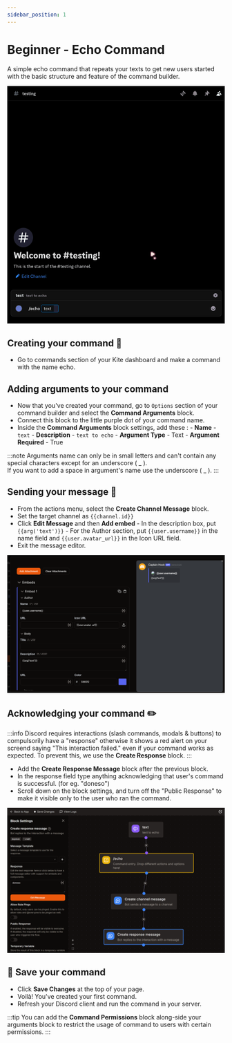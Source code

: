 ```yaml
---
sidebar_position: 1
---
```


# Beginner - Echo Command

A simple echo command that repeats your texts to get new users started with the basic structure and feature of the command builder.

![Echo Demo](./img/echo-demo.gif)

## Creating your command 🌟
- Go to commands section of your Kite dashboard and make a command with the name echo.

## Adding arguments to your command
- Now that you've created your command, go to `Options` section of your command builder and select the **Command Arguments** block.
- Connect this block to the little purple dot of your command name.
- Inside the **Command Arguments** block settings, add these :
        - **Name** - `text`
        - **Description** - `text to echo`
        - **Argument Type** - Text
        - **Argument Required** - True

:::note
Arguments name can only be in small letters and can't contain any special characters except for an underscore ( \_ ).  
If you want to add a space in argument's name use the underscore ( \_ ).
:::

## Sending your message 💬
- From the actions menu, select the **Create Channel Message** block.
- Set the target channel as `{{channel.id}}`
- Click **Edit Message** and then **Add embed**
        - In the description box, put `{{arg('text')}}`
        - For the Author section, put `{{user.username}}` in the name field and `{{user.avatar_url}}` in the Icon URL field.
- Exit the message editor.

![Echo Embed Example](./img/echo-embed.png)

## Acknowledging your command ✏️
:::info
Discord requires interactions (slash commands, modals & buttons) to compulsorily have a "response" otherwise it shows a red alert on your screend saying "This interaction failed." even if your command works as expected. To prevent this, we use the **Create Response** block.
:::

- Add the **Create Response Message** block after the previous block.
- In the response field type anything acknowledging that user's command is successful. (for eg. "doneso")
- Scroll down on the block settings, and turn off the "Public Response" to make it visible only to the user who ran the command.

![Echo Command Flow](./img/echo-flow.png)

## 💌 Save your command
- Click **Save Changes** at the top of your page.
- Voilà! You've created your first command.
- Refresh your Discord client and run the command in your server.

:::tip 
You can add the **Command Permissions** block along-side your arguments block to restrict the usage of command to users with certain permissions.
:::
